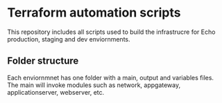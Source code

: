 # Terraform automation scripts 

This repository includes all scripts used to build the infrastrucre for Echo production, staging and dev enviornments.

## Folder structure

Each enviornmnet has one folder with a main, output and variables files. The main will invoke modules such as network, appgateway, applicationserver, webserver, etc.